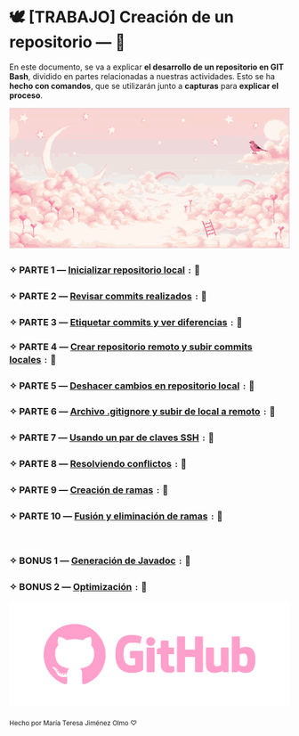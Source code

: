 # 🕊 [**TRABAJO**] Creación de un repositorio ― 🌸

En este documento, se va a explicar **el desarrollo de un repositorio en GIT Bash**, dividido en partes relacionadas a nuestras actividades. Esto se ha **hecho con comandos**, que se utilizarán junto a **capturas** para **explicar el proceso**.

![cutiebanner](https://github.com/divinegarden/pruebas-teresa/blob/master/apuntes/imagenesProyecto/cutie_banner.gif)

### ✧ PARTE 1 ― [Inicializar repositorio local](https://github.com/divinegarden/pruebas-teresa/blob/master/apuntes/parte1.MD)﹕🍶
### ✧ PARTE 2 ― [Revisar commits realizados](https://github.com/divinegarden/pruebas-teresa/blob/master/apuntes/parte2.MD)﹕🌾
### ✧ PARTE 3 ― [Etiquetar commits y ver diferencias](https://github.com/divinegarden/pruebas-teresa/blob/master/apuntes/parte3.MD)﹕🌼
### ✧ PARTE 4 ― [Crear repositorio remoto y subir commits locales](https://github.com/divinegarden/pruebas-teresa/blob/master/apuntes/parte4.MD)﹕🎀
### ✧ PARTE 5 ― [Deshacer cambios en repositorio local](https://github.com/divinegarden/pruebas-teresa/blob/master/apuntes/parte5.MD)﹕🐰
### ✧ PARTE 6 ― [Archivo .gitignore y subir de local a remoto](https://github.com/divinegarden/pruebas-teresa/blob/master/apuntes/parte6.MD)﹕🍰
### ✧ PARTE 7 ― [Usando un par de claves SSH](https://github.com/divinegarden/pruebas-teresa/blob/master/apuntes/parte7.MD)﹕🍥
### ✧ PARTE 8 ― [Resolviendo conflictos](https://github.com/divinegarden/pruebas-teresa/blob/master/apuntes/parte8.MD)﹕🎍
### ✧ PARTE 9 ― [Creación de ramas](https://github.com/divinegarden/pruebas-teresa/blob/master/apuntes/parte9.MD)﹕🔔
### ✧ PARTE 10 ― [Fusión y eliminación de ramas](https://github.com/divinegarden/pruebas-teresa/blob/master/apuntes/parte10.MD)﹕🍨

<br/>

### ✧ BONUS 1 ― [Generación de Javadoc](https://github.com/divinegarden/pruebas-teresa/blob/master/apuntes/bonus1.MD)﹕📜
### ✧ BONUS 2 ― [Optimización](https://github.com/divinegarden/pruebas-teresa/blob/master/apuntes/bonus2.MD)﹕🍙

![pink](https://github.com/divinegarden/pruebas-teresa/blob/master/apuntes/imagenesProyecto/pinkgithub.png)

<sub> Hecho por María Teresa Jiménez Olmo ♡ </sub>
